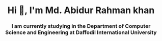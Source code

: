 <h1 align="center">Hi 👋, I'm Md. Abidur Rahman khan</h1>
<h3 align="center">I am currently studying in the Department of Computer Science and Engineering at Daffodil International University</h3>

